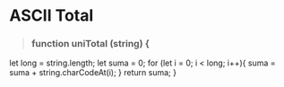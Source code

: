 # ASCII Total

>### function uniTotal (string) {
  let long = string.length;
  let suma = 0;
  for (let i = 0; i < long; i++){
    suma = suma + string.charCodeAt(i);
  }
  return suma;
}
>
